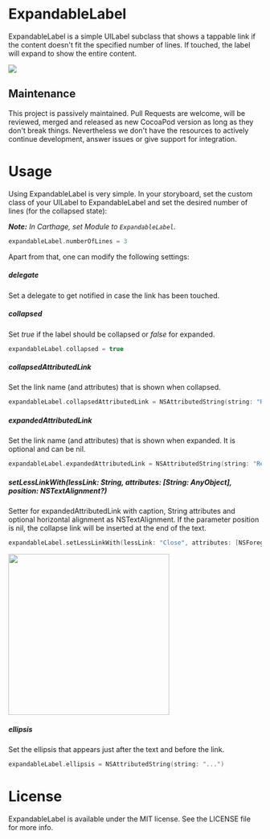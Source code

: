 # ExpandableLabel
ExpandableLabel is a simple UILabel subclass that shows a tappable link if the content doesn't fit the specified number of lines. If touched, the label will expand to show the entire content.

<img src="https://raw.githubusercontent.com/apploft/ExpandableLabel/master/Resources/ExpandableLabel.gif">

## Maintenance
This project is passively maintained. Pull Requests are welcome, will be reviewed, merged and released as new CocoaPod version as long as they don't break things.
Nevertheless we don't have the resources to actively continue development, answer issues or give support for integration.

# Usage
Using ExpandableLabel is very simple. In your storyboard, set the custom class of your UILabel to ExpandableLabel and set the desired number of lines (for the collapsed state):

_**Note:** In Carthage, set Module to `ExpandableLabel`._

```swift
expandableLabel.numberOfLines = 3
```

Apart from that, one can modify the following settings:

##### delegate
Set a delegate to get notified in case the link has been touched.

##### collapsed
Set _true_ if the label should be collapsed or _false_ for expanded.

```swift
expandableLabel.collapsed = true
```

##### collapsedAttributedLink
Set the link name (and attributes) that is shown when collapsed.

```swift
expandableLabel.collapsedAttributedLink = NSAttributedString(string: "Read More")
```

##### expandedAttributedLink
Set the link name (and attributes) that is shown when expanded.
It is optional and can be nil.

```swift
expandableLabel.expandedAttributedLink = NSAttributedString(string: "Read Less")
```

##### setLessLinkWith(lessLink: String, attributes: [String: AnyObject], position: NSTextAlignment?)

Setter for expandedAttributedLink with caption, String attributes and optional horizontal alignment as NSTextAlignment.
If the parameter position is nil, the collapse link will be inserted at the end of the text.

```swift
expandableLabel.setLessLinkWith(lessLink: "Close", attributes: [NSForegroundColorAttributeName:UIColor.red], position: nil)
```
<img width="320" src="https://raw.githubusercontent.com/apploft/ExpandableLabel/master/Resources/MoreLessExpand.gif">

##### ellipsis
Set the ellipsis that appears just after the text and before the link.

```swift
expandableLabel.ellipsis = NSAttributedString(string: "...")
```


# License
ExpandableLabel is available under the MIT license. See the LICENSE file for more info.
